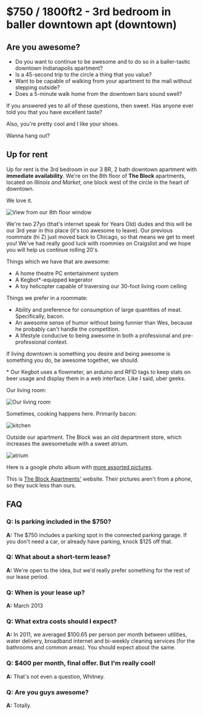 $750 / 1800ft2 - 3rd bedroom in baller downtown apt (downtown)
==============================================================

## Are you awesome?

* Do you want to continue to be awesome
  and to do so in a baller-tastic downtown Indianapolis apartment?
* Is a 45-second trip to the circle a thing that you value?
* Want to be capable of walking from your apartment
  to the mall without stepping outside?
* Does a 5-minute walk home from the downtown bars sound swell?

If you answered yes to all of these questions, then sweet.
Has anyone ever told you that you have excellent taste?

Also, you're pretty cool and I like your shoes.

Wanna hang out?

## Up for rent

Up for rent is the 3rd bedroom in our 3 BR,
2 bath downtown apartment
with **immediate availability**.
We're on the 8th floor of **The Block** apartments,
located on *Illinois and Market*,
one block west of the circle in the heart of downtown.

We love it.

![View from our 8th floor window](https://lh6.googleusercontent.com/-PGL_BamVRhU/TpRV_Ues-yI/AAAAAAAAUuM/y8MbrzC9_L4/s895/dsc00228.jpg "View from our 8th floor window, towards the circle")

We're two 27yo (that's internet speak for Years Old) dudes
and this will be our 3rd year in this place
(it's too awesome to leave).
Our previous roommate (hi Z) just moved back to Chicago,
so that means we get to meet you!
We've had really good luck with roommies on Craigslist
and we hope you will help us continue rolling 20's.

Things which we have that are awesome:

* A home theatre PC entertainment system
* A Kegbot\*-equipped kegerator
* A toy helicopter capable of traversing our 30-foot living room ceiling

Things we prefer in a roommate:

* Ability and preference for consumption of large quantities of meat.
  Specifically, bacon.
* An awesome sense of humor
  without being funnier than Wes,
  because he probably can't handle the competition.
* A lifestyle conducive to being awesome
  in both a professional and pre-professional context.

If living downtown is something you desire
and being awesome is something you do,
be awesome together, we should.

\* Our Kegbot uses a flowmeter,
an arduino
and RFID tags to keep stats on beer usage
and display them in a web interface.
Like I said, uber geeks.

Our living room:

![Our living room](http://lh3.googleusercontent.com/-GeEkhVDhDGo/TpRV_ZhnagI/AAAAAAAAUuk/d9BNELtGnlA/s895/IMG_20101129_213342.jpg "Our living room")

Sometimes, cooking happens here. Primarily bacon:

![kitchen](http://lh5.googleusercontent.com/-7G35775RbZk/TpRV_WcrlmI/AAAAAAAAUuY/nEvEUh70SzQ/s895/IMG_20101129_213434.jpg "kitchen")

Outside our apartment.
The Block was an old department store,
which increases the awesometude with a sweet atrium.

![atrium](http://lh4.googleusercontent.com/-JRvXMm6RpP8/TpRV_avPDoI/AAAAAAAAUuw/GVj8PsjvUfE/s959/IMG_20101129_214240.jpg "atrium")

Here is a google photo album with
[more assorted pictures](https://plus.google.com/photos/105559902839120718707/albums?banner=pwa#photos/105559902839120718707/albums/5662245176882919249).

This is [The Block Apartments'](http://www.blockapts.com/) website.
Their pictures aren't from a phone,
so they suck less than ours.

## FAQ

### Q: Is parking included in the $750?

**A:** The $750 includes a parking spot in the connected parking garage.
If you don't need a car,
or already have parking,
knock $125 off that.

### Q: What about a short-term lease?

**A:** We're open to the idea,
but we'd really prefer something for the rest of our lease period.

### Q: When is your lease up?

**A:** March 2013

### Q: What extra costs should I expect?

**A:** In 2011, we averaged $100.65 per person per month between
utilities,
water delivery,
broadband internet
and bi-weekly cleaning services
(for the bathrooms and common areas).
You should expect about the same.

### Q: $400 per month, final offer. But I'm really cool!

**A:** That's not even a question, Whitney.

### Q: Are you guys awesome?

**A:** Totally.
